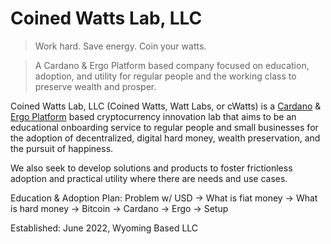 # Coined Watts Lab, LLC

> Work hard. Save energy. Coin your watts.

> A Cardano & Ergo Platform based company focused on education, adoption, and utility for regular people and the working class to preserve wealth and prosper. 

Coined Watts Lab, LLC (Coined Watts, Watt Labs, or cWatts) is a [Cardano](https://cardano.org/) & [Ergo Platform](https://ergoplatform.org/en/) based cryptocurrency innovation lab that aims to be an educational onboarding service to regular people and small businesses for the adoption of decentralized, digital hard money, wealth preservation, and the pursuit of happiness.

We also seek to develop solutions and products to foster frictionless adoption and practical utility where there are needs and use cases.

Education & Adoption Plan: Problem w/ USD -> What is fiat money -> What is hard money -> Bitcoin -> Cardano -> Ergo -> Setup

Established: June 2022, Wyoming Based LLC


